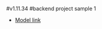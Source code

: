 #v1.11.34
#backend project sample 1

- [Model link](https://app.eraser.io/workspace/YtPqZ1VogxGy1jzIDkzj)